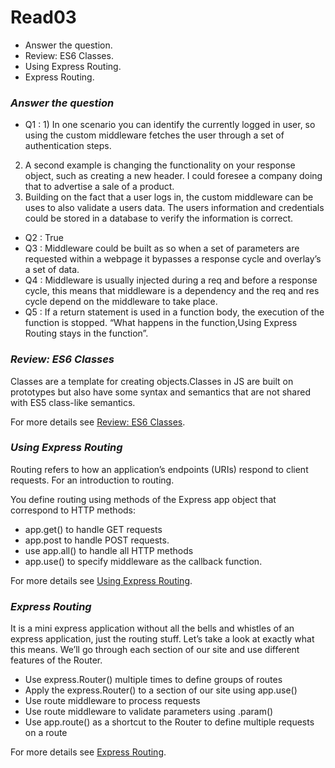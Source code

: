 # Read03
* Answer the question.
* Review: ES6 Classes.
* Using Express Routing.
* Express Routing.

### *Answer the question*
- Q1 : 1) In one scenario you can identify the currently logged in user, so using the custom middleware fetches the user through a set of authentication steps.
2) A second example is changing the functionality on your response object, such as creating a new header. I could foresee a company doing that to advertise a sale of a product.
3) Building on the fact that a user logs in, the custom middleware can be uses to also validate a users data. The users information and credentials could be stored in a database to verify the information is correct.
- Q2 : True
- Q3 : Middleware could be built as so when a set of parameters are requested within a webpage it bypasses a response cycle and overlay’s a set of data.
- Q4 : Middleware is usually injected during a req and before a response cycle, this means that middleware is a dependency and the req and res cycle depend on the middleware to take place.
- Q5 : If a return statement is used in a function body, the execution of the function is stopped. “What happens in the function,Using Express Routing stays in the function”.

### *Review: ES6 Classes*

Classes are a template for creating objects.Classes in JS are built on prototypes but also have
some syntax and semantics that are not shared with ES5 class-like semantics.

For more details see [Review: ES6 Classes](https://developer.mozilla.org/en-US/docs/Web/JavaScript/Reference/Classes).

### *Using Express Routing*
Routing refers to how an application’s endpoints (URIs) respond to client requests. For an introduction to routing.

You define routing using methods of the Express app object that correspond to HTTP methods:
- app.get() to handle GET requests 
- app.post to handle POST requests.
- use app.all() to handle all HTTP methods 
- app.use() to specify middleware as the callback function.

For more details see [Using Express Routing](https://expressjs.com/en/guide/routing.html).

### *Express Routing*
It is a mini express application without all the bells and whistles of an express application, just the routing stuff. Let’s take a look at exactly what this means. We’ll go through each section of our site and use different features of the Router.

- Use express.Router() multiple times to define groups of routes
- Apply the express.Router() to a section of our site using app.use()
- Use route middleware to process requests
- Use route middleware to validate parameters using .param()
- Use app.route() as a shortcut to the Router to define multiple requests on a route

For more details see [Express Routing](https://www.digitalocean.com/community/tutorials/learn-to-use-the-new-router-in-expressjs-4).

